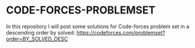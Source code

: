 # CODE-FORCES-PROBLEMSET
In this repository I will post some solutions for Code-forces problem set in a descending order by solved: https://codeforces.com/problemset?order=BY_SOLVED_DESC
